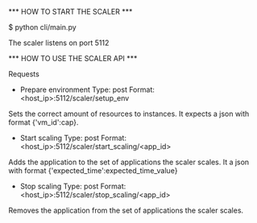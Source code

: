 *** HOW TO START THE SCALER ***

$ python cli/main.py

The scaler listens on port 5112


*** HOW TO USE THE SCALER API ***

Requests

* Prepare environment
Type: post
Format: <host_ip>:5112/scaler/setup_env

Sets the correct amount of resources to instances. It expects a json 
with format {'vm_id':cap}.

* Start scaling
Type: post
Format: <host_ip>:5112/scaler/start_scaling/<app_id>

Adds the application to the set of applications the scaler scales. It
a json with format {'expected_time':expected_time_value}

* Stop scaling
Type: post
Format: <host_ip>:5112/scaler/stop_scaling/<app_id>

Removes the application from the set of applications the scaler scales.